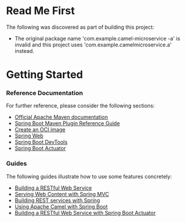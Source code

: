 # Read Me First
The following was discovered as part of building this project:

* The original package name 'com.example.camel-microservice -a' is invalid and this project uses 'com.example.camelmicroservice.a' instead.

# Getting Started

### Reference Documentation
For further reference, please consider the following sections:

* [Official Apache Maven documentation](https://maven.apache.org/guides/index.html)
* [Spring Boot Maven Plugin Reference Guide](https://docs.spring.io/spring-boot/docs/2.7.5/maven-plugin/reference/html/)
* [Create an OCI image](https://docs.spring.io/spring-boot/docs/2.7.5/maven-plugin/reference/html/#build-image)
* [Spring Web](https://docs.spring.io/spring-boot/docs/2.7.5/reference/htmlsingle/#web)
* [Spring Boot DevTools](https://docs.spring.io/spring-boot/docs/2.7.5/reference/htmlsingle/#using.devtools)
* [Spring Boot Actuator](https://docs.spring.io/spring-boot/docs/2.7.5/reference/htmlsingle/#actuator)

### Guides
The following guides illustrate how to use some features concretely:

* [Building a RESTful Web Service](https://spring.io/guides/gs/rest-service/)
* [Serving Web Content with Spring MVC](https://spring.io/guides/gs/serving-web-content/)
* [Building REST services with Spring](https://spring.io/guides/tutorials/rest/)
* [Using Apache Camel with Spring Boot](https://camel.apache.org/camel-spring-boot/latest/spring-boot.html)
* [Building a RESTful Web Service with Spring Boot Actuator](https://spring.io/guides/gs/actuator-service/)

